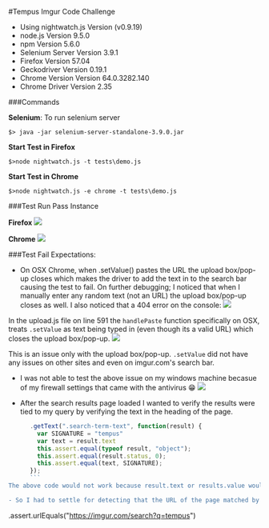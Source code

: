 
#Tempus Imgur Code Challenge

- Using nightwatch.js Version (v0.9.19)
- node.js Version 9.5.0
- npm Version 5.6.0
- Selenium Server Version 3.9.1
- Firefox Version 57.04
- Geckodriver Version 0.19.1
- Chrome Version Version 64.0.3282.140 
- Chrome Driver Version 2.35

###Commands 

**Selenium**: To run selenium server
```
$> java -jar selenium-server-standalone-3.9.0.jar 
```
**Start Test in Firefox**
```
$>node nightwatch.js -t tests\demo.js
```
**Start Test in Chrome**
```
$>node nightwatch.js -e chrome -t tests\demo.js
```
###Test Run Pass Instance

**Firefox**
![](https://i.imgur.com/G8xMQ5t.png)

**Chrome**
![](https://i.imgur.com/dtfWU1q.png)

###Test Fail Expectations:

- On OSX Chrome, when .setValue() pastes the URL the upload box/pop-up closes which makes the driver to add the text in to the search bar causing the test to fail. 
On further debugging; I noticed that when I manually enter any random text (not an URL) the upload box/pop-up closes as well. I also noticed that a 404 error on the console:
![](https://i.imgur.com/xXD52mS.png)

In the upload.js file on line 591 the `handlePaste` function specifically on OSX, treats `.setValue` as text being typed in (even though its a valid URL) which closes the upload box/pop-up. 
![](https://i.imgur.com/imm2Aqh.png)

This is an issue only with the upload box/pop-up. `.setValue` did not have any issues on other sites and even on imgur.com's search bar. 

- I was not able to test the above issue on my windows machine becasue of my firewall settings that came with the antivirus :grin: 
![](https://i.imgur.com/UqFG9YW.png)

- After the search results page loaded I wanted to verify the results were tied to my query by verifying the text in the heading of the page.
```javascript
      .getText(".search-term-text", function(result) {
        var SIGNATURE = "tempus"
        var text = result.text
        this.assert.equal(typeof result, "object");
        this.assert.equal(result.status, 0);
        this.assert.equal(text, SIGNATURE);
      }); 
	  ```
The above code would not work because result.text or results.value would always return `[object, object]` instead of `"tempus"` 

- So I had to settle for detecting that the URL of the page matched by using an assert 
```
.assert.urlEquals("https://imgur.com/search?q=tempus")
```


